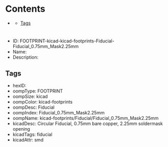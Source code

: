 



Contents
========

* [](#)
	* [Tags](#tags)

# 

- ID: FOOTPRINT-kicad-kicad-footprints-Fiducial-Fiducial_0.75mm_Mask2.25mm
- Name: 
- Description: 

## Tags

- hexID: 
- oompType: FOOTPRINT
- oompSize: kicad
- oompColor: kicad-footprints
- oompDesc: Fiducial
- oompIndex: Fiducial_0.75mm_Mask2.25mm
- oompName: kicad-footprints/Fiducial/Fiducial_0.75mm_Mask2.25mm
- kicadDesc: Circular Fiducial, 0.75mm bare copper, 2.25mm soldermask opening
- kicadTags: fiducial
- kicadAttr: smd
